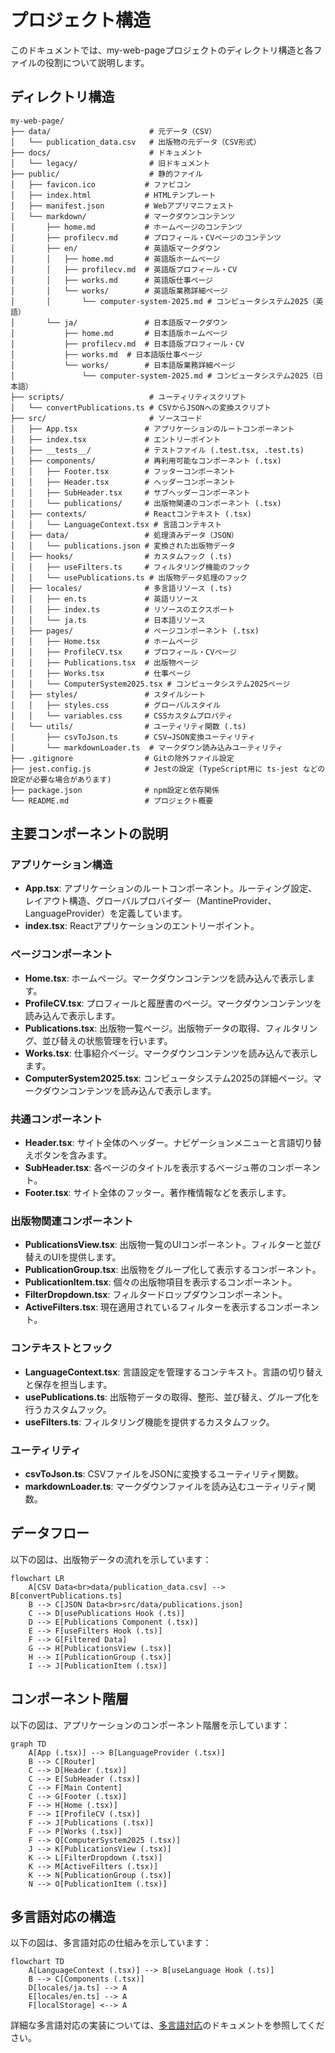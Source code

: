 # プロジェクト構造

このドキュメントでは、my-web-pageプロジェクトのディレクトリ構造と各ファイルの役割について説明します。

## ディレクトリ構造

```
my-web-page/
├── data/                      # 元データ（CSV）
│   └── publication_data.csv   # 出版物の元データ（CSV形式）
├── docs/                      # ドキュメント
│   └── legacy/                # 旧ドキュメント
├── public/                    # 静的ファイル
│   ├── favicon.ico           # ファビコン
│   ├── index.html            # HTMLテンプレート
│   ├── manifest.json         # Webアプリマニフェスト
│   └── markdown/             # マークダウンコンテンツ
│       ├── home.md           # ホームページのコンテンツ
│       ├── profilecv.md      # プロフィール・CVページのコンテンツ
│       ├── en/               # 英語版マークダウン
│       │   ├── home.md       # 英語版ホームページ
│       │   ├── profilecv.md  # 英語版プロフィール・CV
│       │   ├── works.md      # 英語版仕事ページ
│       │   └── works/        # 英語版業務詳細ページ
│       │       └── computer-system-2025.md # コンピュータシステム2025（英語）
│       └── ja/               # 日本語版マークダウン
│           ├── home.md       # 日本語版ホームページ
│           ├── profilecv.md  # 日本語版プロフィール・CV
│           ├── works.md  # 日本語版仕事ページ
│           └── works/        # 日本語版業務詳細ページ
│               └── computer-system-2025.md # コンピュータシステム2025（日本語）
├── scripts/                   # ユーティリティスクリプト
│   └── convertPublications.ts # CSVからJSONへの変換スクリプト
├── src/                       # ソースコード
│   ├── App.tsx               # アプリケーションのルートコンポーネント
│   ├── index.tsx             # エントリーポイント
│   ├── __tests__/            # テストファイル (.test.tsx, .test.ts)
│   ├── components/           # 再利用可能なコンポーネント (.tsx)
│   │   ├── Footer.tsx        # フッターコンポーネント
│   │   ├── Header.tsx        # ヘッダーコンポーネント
│   │   ├── SubHeader.tsx     # サブヘッダーコンポーネント
│   │   └── publications/     # 出版物関連のコンポーネント (.tsx)
│   ├── contexts/             # Reactコンテキスト (.tsx)
│   │   └── LanguageContext.tsx # 言語コンテキスト
│   ├── data/                 # 処理済みデータ（JSON）
│   │   └── publications.json # 変換された出版物データ
│   ├── hooks/                # カスタムフック (.ts)
│   │   ├── useFilters.ts     # フィルタリング機能のフック
│   │   └── usePublications.ts # 出版物データ処理のフック
│   ├── locales/              # 多言語リソース (.ts)
│   │   ├── en.ts             # 英語リソース
│   │   ├── index.ts          # リソースのエクスポート
│   │   └── ja.ts             # 日本語リソース
│   ├── pages/                # ページコンポーネント (.tsx)
│   │   ├── Home.tsx          # ホームページ
│   │   ├── ProfileCV.tsx     # プロフィール・CVページ
│   │   ├── Publications.tsx  # 出版物ページ
│   │   ├── Works.tsx         # 仕事ページ
│   │   └── ComputerSystem2025.tsx # コンピュータシステム2025ページ
│   ├── styles/               # スタイルシート
│   │   ├── styles.css        # グローバルスタイル
│   │   └── variables.css     # CSSカスタムプロパティ
│   └── utils/                # ユーティリティ関数 (.ts)
│       ├── csvToJson.ts      # CSV→JSON変換ユーティリティ
│       └── markdownLoader.ts  # マークダウン読み込みユーティリティ
├── .gitignore                # Gitの除外ファイル設定
├── jest.config.js            # Jestの設定 (TypeScript用に ts-jest などの設定が必要な場合があります)
├── package.json              # npm設定と依存関係
└── README.md                 # プロジェクト概要
```

## 主要コンポーネントの説明

### アプリケーション構造

- **App.tsx**: アプリケーションのルートコンポーネント。ルーティング設定、レイアウト構造、グローバルプロバイダー（MantineProvider、LanguageProvider）を定義しています。
- **index.tsx**: Reactアプリケーションのエントリーポイント。

### ページコンポーネント

- **Home.tsx**: ホームページ。マークダウンコンテンツを読み込んで表示します。
- **ProfileCV.tsx**: プロフィールと履歴書のページ。マークダウンコンテンツを読み込んで表示します。
- **Publications.tsx**: 出版物一覧ページ。出版物データの取得、フィルタリング、並び替えの状態管理を行います。
- **Works.tsx**: 仕事紹介ページ。マークダウンコンテンツを読み込んで表示します。
- **ComputerSystem2025.tsx**: コンピュータシステム2025の詳細ページ。マークダウンコンテンツを読み込んで表示します。

### 共通コンポーネント

- **Header.tsx**: サイト全体のヘッダー。ナビゲーションメニューと言語切り替えボタンを含みます。
- **SubHeader.tsx**: 各ページのタイトルを表示するベージュ帯のコンポーネント。
- **Footer.tsx**: サイト全体のフッター。著作権情報などを表示します。

### 出版物関連コンポーネント

- **PublicationsView.tsx**: 出版物一覧のUIコンポーネント。フィルターと並び替えのUIを提供します。
- **PublicationGroup.tsx**: 出版物をグループ化して表示するコンポーネント。
- **PublicationItem.tsx**: 個々の出版物項目を表示するコンポーネント。
- **FilterDropdown.tsx**: フィルタードロップダウンコンポーネント。
- **ActiveFilters.tsx**: 現在適用されているフィルターを表示するコンポーネント。

### コンテキストとフック

- **LanguageContext.tsx**: 言語設定を管理するコンテキスト。言語の切り替えと保存を担当します。
- **usePublications.ts**: 出版物データの取得、整形、並び替え、グループ化を行うカスタムフック。
- **useFilters.ts**: フィルタリング機能を提供するカスタムフック。

### ユーティリティ

- **csvToJson.ts**: CSVファイルをJSONに変換するユーティリティ関数。
- **markdownLoader.ts**: マークダウンファイルを読み込むユーティリティ関数。

## データフロー

以下の図は、出版物データの流れを示しています：

```mermaid
flowchart LR
    A[CSV Data<br>data/publication_data.csv] --> B[convertPublications.ts]
    B --> C[JSON Data<br>src/data/publications.json]
    C --> D[usePublications Hook (.ts)]
    D --> E[Publications Component (.tsx)]
    E --> F[useFilters Hook (.ts)]
    F --> G[Filtered Data]
    G --> H[PublicationsView (.tsx)]
    H --> I[PublicationGroup (.tsx)]
    I --> J[PublicationItem (.tsx)]
```

## コンポーネント階層

以下の図は、アプリケーションのコンポーネント階層を示しています：

```mermaid
graph TD
    A[App (.tsx)] --> B[LanguageProvider (.tsx)]
    B --> C[Router]
    C --> D[Header (.tsx)]
    C --> E[SubHeader (.tsx)]
    C --> F[Main Content]
    C --> G[Footer (.tsx)]
    F --> H[Home (.tsx)]
    F --> I[ProfileCV (.tsx)]
    F --> J[Publications (.tsx)]
    F --> P[Works (.tsx)]
    F --> Q[ComputerSystem2025 (.tsx)]
    J --> K[PublicationsView (.tsx)]
    K --> L[FilterDropdown (.tsx)]
    K --> M[ActiveFilters (.tsx)]
    K --> N[PublicationGroup (.tsx)]
    N --> O[PublicationItem (.tsx)]
```

## 多言語対応の構造

以下の図は、多言語対応の仕組みを示しています：

```mermaid
flowchart TD
    A[LanguageContext (.tsx)] --> B[useLanguage Hook (.ts)]
    B --> C[Components (.tsx)]
    D[locales/ja.ts] --> A
    E[locales/en.ts] --> A
    F[localStorage] <--> A
```

詳細な多言語対応の実装については、[多言語対応](./multilingual-support.md)のドキュメントを参照してください。
